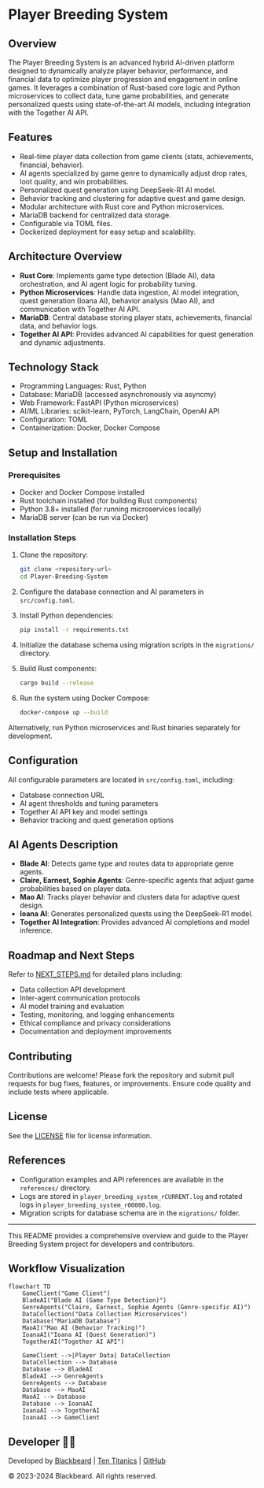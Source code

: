 # Player Breeding System

## Overview
The Player Breeding System is an advanced hybrid AI-driven platform designed to dynamically analyze player behavior, performance, and financial data to optimize player progression and engagement in online games. It leverages a combination of Rust-based core logic and Python microservices to collect data, tune game probabilities, and generate personalized quests using state-of-the-art AI models, including integration with the Together AI API.

## Features
- Real-time player data collection from game clients (stats, achievements, financial, behavior).
- AI agents specialized by game genre to dynamically adjust drop rates, loot quality, and win probabilities.
- Personalized quest generation using DeepSeek-R1 AI model.
- Behavior tracking and clustering for adaptive quest and game design.
- Modular architecture with Rust core and Python microservices.
- MariaDB backend for centralized data storage.
- Configurable via TOML files.
- Dockerized deployment for easy setup and scalability.

## Architecture Overview
- **Rust Core**: Implements game type detection (Blade AI), data orchestration, and AI agent logic for probability tuning.
- **Python Microservices**: Handle data ingestion, AI model integration, quest generation (Ioana AI), behavior analysis (Mao AI), and communication with Together AI API.
- **MariaDB**: Central database storing player stats, achievements, financial data, and behavior logs.
- **Together AI API**: Provides advanced AI capabilities for quest generation and dynamic adjustments.

## Technology Stack
- Programming Languages: Rust, Python
- Database: MariaDB (accessed asynchronously via asyncmy)
- Web Framework: FastAPI (Python microservices)
- AI/ML Libraries: scikit-learn, PyTorch, LangChain, OpenAI API
- Configuration: TOML
- Containerization: Docker, Docker Compose

## Setup and Installation

### Prerequisites
- Docker and Docker Compose installed
- Rust toolchain installed (for building Rust components)
- Python 3.8+ installed (for running microservices locally)
- MariaDB server (can be run via Docker)

### Installation Steps

1. Clone the repository:
   ```bash
   git clone <repository-url>
   cd Player-Breeding-System
   ```

2. Configure the database connection and AI parameters in `src/config.toml`.

3. Install Python dependencies:
   ```bash
   pip install -r requirements.txt
   ```

4. Initialize the database schema using migration scripts in the `migrations/` directory.

5. Build Rust components:
   ```bash
   cargo build --release
   ```

6. Run the system using Docker Compose:
   ```bash
   docker-compose up --build
   ```

Alternatively, run Python microservices and Rust binaries separately for development.

## Configuration
All configurable parameters are located in `src/config.toml`, including:
- Database connection URL
- AI agent thresholds and tuning parameters
- Together AI API key and model settings
- Behavior tracking and quest generation options

## AI Agents Description
- **Blade AI**: Detects game type and routes data to appropriate genre agents.
- **Claire, Earnest, Sophie Agents**: Genre-specific agents that adjust game probabilities based on player data.
- **Mao AI**: Tracks player behavior and clusters data for adaptive quest design.
- **Ioana AI**: Generates personalized quests using the DeepSeek-R1 model.
- **Together AI Integration**: Provides advanced AI completions and model inference.

## Roadmap and Next Steps
Refer to [NEXT_STEPS.md](NEXT_STEPS.md) for detailed plans including:
- Data collection API development
- Inter-agent communication protocols
- AI model training and evaluation
- Testing, monitoring, and logging enhancements
- Ethical compliance and privacy considerations
- Documentation and deployment improvements

## Contributing
Contributions are welcome! Please fork the repository and submit pull requests for bug fixes, features, or improvements. Ensure code quality and include tests where applicable.

## License
See the [LICENSE](references/LICENSE) file for license information.

## References
- Configuration examples and API references are available in the `references/` directory.
- Logs are stored in `player_breeding_system_rCURRENT.log` and rotated logs in `player_breeding_system_r00000.log`.
- Migration scripts for database schema are in the `migrations/` folder.

---

This README provides a comprehensive overview and guide to the Player Breeding System project for developers and contributors.

## Workflow Visualization

```mermaid
flowchart TD
    GameClient("Game Client")
    BladeAI("Blade AI (Game Type Detection)")
    GenreAgents("Claire, Earnest, Sophie Agents (Genre-specific AI)")
    DataCollection("Data Collection Microservices")
    Database("MariaDB Database")
    MaoAI("Mao AI (Behavior Tracking)")
    IoanaAI("Ioana AI (Quest Generation)")
    TogetherAI("Together AI API")

    GameClient -->|Player Data| DataCollection
    DataCollection --> Database
    Database --> BladeAI
    BladeAI --> GenreAgents
    GenreAgents --> Database
    Database --> MaoAI
    MaoAI --> Database
    Database --> IoanaAI
    IoanaAI --> TogetherAI
    IoanaAI --> GameClient
```

## Developer 👨‍💻

Developed by [Blackbeard](https://blackbeard.one) | [Ten Titanics](https://tentitanics.com) | [GitHub](https://github.com/blackbeardONE)

© 2023-2024 Blackbeard. All rights reserved.